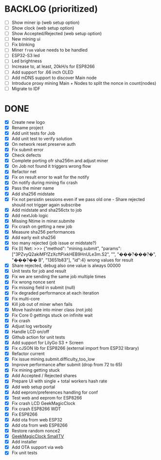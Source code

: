 # BACKLOG (prioritized)

- [ ] Show miner ip (web setup option)
- [ ] Show clock (web setup option)
- [ ] Show Accepted/Rejected (web setup option)
- [ ] New mining ui
- [ ] Fix blinking
- [ ] Miner `from` value needs to be handled
- [ ] ESP32-S3 led
- [ ] Led brightness
- [ ] Increase to, at least, 20kH/s for ESP8266
- [ ] Add support for .66 inch OLED
- [ ] Add mDNS support to discover Main node
- [ ] Introduce proxy mining Main + Nodes to split the nonce in count(nodes)
- [ ] Migrate to IDF

# DONE

- [x] Create new logo
- [x] Rename project
- [x] Add unit tests for Job
- [x] Add unit test to verify solution
- [x] On network reset preserve auth
- [x] Fix submit error
- [x] Check defects
- [x] Complete porting ofr sha256m and adjust miner
- [x] On Job not found it triggers wrong flow
- [x] Refactor net
- [x] Fix on result error to wait for the notify
- [x] On notify during mining fix crash
- [x] Pass the miner name
- [x] Add sha256 midstate
- [x] Fix not persistin sessions even if we pass old one - Share rejected should not trigger again subscribe
- [x] Add midstate and sha256ctx to job
- [x] Add nextJob logic
- [x] Missing Ntime in miner.submite
- [x] Fix crash on getting a new job
- [x] Measure sha256 performances
- [x] Add early exit sha256
- [x] too many rejected (job issue or midstate?)
- [x] Fix [I] Net: >>> {"method": "mining.submit", "params": ["3PZvyQ2akiMFfZzXcftPixkHEB9HnULe3m.S2", "", "���?���?�", "���?�� B", "13651b83"], "id":4} wrong values for result
- [x] Share rejected, debug also one value is always 00000
- [x] Unit tests for job and result
- [x] Fix we are sending the same job multiple times
- [x] Fix wrong nonce sent
- [x] Fix missing field in submit (null)
- [x] Fix degraded performance at each iteration
- [x] Fix multi-core
- [x] Kill job out of miner when fails
- [x] Move hashrate into miner class (not job)
- [x] Fix Core 0 gettings stuck on infinite wait
- [x] Fix crash
- [x] Adjust log verbosity
- [x] Handle LCD on/off
- [x] Github action for unit tests
- [x] Add support for LilyGo S3 + Screen
- [x] Fix cJSON lib for ESP8266 (external import from ESP32 library)
- [x] Refactor current
- [x] Fix issue mining.submit.difficulty_too_low
- [x] Improve performance after submit (drop from 72 to 65)
- [x] Fix mining getting stuck
- [x] Add Accepted / Rejected shares
- [x] Prepare UI with single + total workers hash rate
- [x] Add web setup portal
- [x] Add eeprom/preferences handling for conf
- [x] Test web and eeprom for ESP8266
- [x] Fix crash LCD GeekMagicClock
- [x] Fix crash ESP8266 WDT
- [x] Fix ESP8266
- [x] Add ota from web ESP32
- [x] Add ota from web ESP8266
- [x] Restore random nonce2
- [x] [GeekMagicClock SmallTV](https://github.com/GeekMagicClock/smalltv/issues/4)
- [x] Add installer
- [x] Add OTA support via web
- [x] Fix unit tests